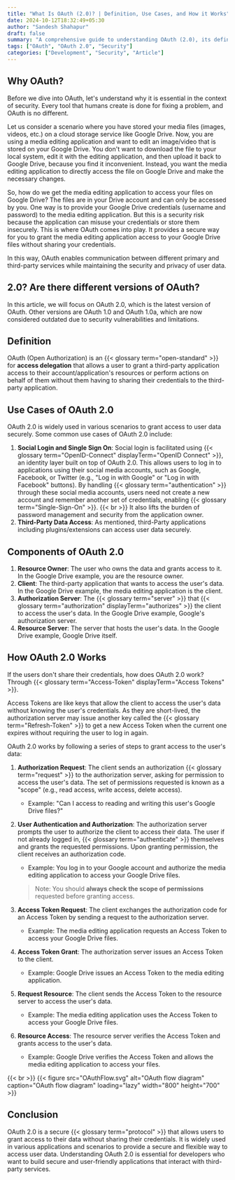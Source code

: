 ```yaml
---
title: "What Is OAuth (2.0)? | Definition, Use Cases, and How it Works"
date: 2024-10-12T18:32:49+05:30
author: "Sandesh Shahapur"
draft: false
summary: "A comprehensive guide to understanding OAuth (2.0), its definition, use cases, and how it works to grant secure access to user data."
tags: ["OAuth", "OAuth 2.0", "Security"]
categories: ["Development", "Security", "Article"]
---
```


## Why OAuth?

Before we dive into OAuth, let's understand why it is essential in the context of security. Every tool that humans create is done for fixing a problem, and OAuth is no different.

Let us consider a scenario where you have stored your media files (images, videos, etc.) on a cloud storage service like Google Drive. Now, you are using a media editing application and want to edit an image/video that is stored on your Google Drive. You don't want to download the file to your local system, edit it with the editing application, and then upload it back to Google Drive, because you find it inconvenient. Instead, you want the media editing application to directly access the file on Google Drive and make the necessary changes.

So, how do we get the media editing application to access your files on Google Drive? The files are in your Drive account and can only be accessed by you.
One way is to provide your Google Drive credentials (username and password) to the media editing application. But this is a security risk because the application can misuse your credentials or store them insecurely.
This is where OAuth comes into play. It provides a secure way for you to grant the media editing application access to your Google Drive files without sharing your credentials.

In this way, OAuth enables communication between different primary and third-party services while maintaining the security and privacy of user data.

## 2.0? Are there different versions of OAuth?

In this article, we will focus on OAuth 2.0, which is the latest version of OAuth. Other versions are OAuth 1.0 and OAuth 1.0a, which are now considered outdated due to security vulnerabilities and limitations.

## Definition

OAuth (Open Authorization) is an {{< glossary term="open-standard" >}} for **access delegation** that allows a user to grant a third-party application access to their account/application's resources or perform actions on behalf of them without them having to sharing their credentials to the third-party application.

## Use Cases of OAuth 2.0

OAuth 2.0 is widely used in various scenarios to grant access to user data securely. Some common use cases of OAuth 2.0 include:

1. **Social Login and Single Sign On**: Social login is facilitated using {{< glossary term="OpenID-Connect" displayTerm="OpenID Connect" >}}, an identity layer built on top of OAuth 2.0. This allows users to log in to applications using their social media accounts, such as Google, Facebook, or Twitter (e.g., "Log in with Google" or "Log in with Facebook" buttons). By handling {{< glossary term="authentication" >}} through these social media accounts, users need not create a new account and remember another set of credentials, enabling {{< glossary term="Single-Sign-On" >}}.
{{< br >}}
It also lifts the burden of password management and security from the application owner.
2. **Third-Party Data Access**: As mentioned, third-Party applications including plugins/extensions can access user data securely.

## Components of OAuth 2.0

1. **Resource Owner**: The user who owns the data and grants access to it. In the Google Drive example, you are the resource owner.
2. **Client**: The third-party application that wants to access the user's data. In the Google Drive example, the media editing application is the client.
3. **Authorization Server**: The {{< glossary term="server" >}} that {{< glossary term="authorization" displayTerm="authorizes" >}} the client to access the user's data. In the Google Drive example, Google's authorization server.
4. **Resource Server**: The server that hosts the user's data. In the Google Drive example, Google Drive itself.

## How OAuth 2.0 Works

If the users don't share their credentials, how does OAuth 2.0 work? Through {{< glossary term="Access-Token" displayTerm="Access Tokens" >}}.

Access Tokens are like keys that allow the client to access the user's data without knowing the user's credentials. As they are short-lived, the authorization server may issue another key called the {{< glossary term="Refresh-Token" >}} to get a new Access Token when the current one expires without requiring the user to log in again.

OAuth 2.0 works by following a series of steps to grant access to the user's data:

1. **Authorization Request**: The client sends an authorization {{< glossary term="request" >}} to the authorization server, asking for permission to access the user's data. The set of permissions requested is known as a "scope" (e.g., read access, write access, delete access).
   - Example: "Can I access to reading and writing this user's Google Drive files?"

2. **User Authentication and Authorization**: The authorization server prompts the user to authorize the client to access their data. The user if not already logged in, {{< glossary term="authenticate" >}} themselves and grants the requested permissions. Upon granting permission, the client receives an authorization code.
   - Example: You log in to your Google account and authorize the media editing application to access your Google Drive files.

   > Note: You should **always check the scope of permissions** requested before granting access.

3. **Access Token Request**: The client exchanges the authorization code for an Access Token by sending a request to the authorization server.
   - Example: The media editing application requests an Access Token to access your Google Drive files.

4. **Access Token Grant**: The authorization server issues an Access Token to the client.
   - Example: Google Drive issues an Access Token to the media editing application.

5. **Request Resource**: The client sends the Access Token to the resource server to access the user's data.
   - Example: The media editing application uses the Access Token to access your Google Drive files.

6. **Resource Access**: The resource server verifies the Access Token and grants access to the user's data.
   - Example: Google Drive verifies the Access Token and allows the media editing application to access your files.

{{< br >}}
{{< figure src="OAuthFlow.svg" alt="OAuth flow diagram" caption="OAuth flow diagram" loading="lazy" width="800" height="700" >}}

## Conclusion

OAuth 2.0 is a secure {{< glossary term="protocol" >}} that allows users to grant access to their data without sharing their credentials. It is widely used in various applications and scenarios to provide a secure and flexible way to access user data. Understanding OAuth 2.0 is essential for developers who want to build secure and user-friendly applications that interact with third-party services.
